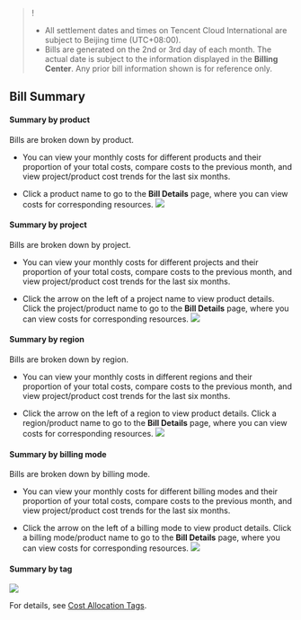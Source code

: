 >! 
> - All settlement dates and times on Tencent Cloud International are subject to Beijing time (UTC+08:00).
> - Bills are generated on the 2nd or 3rd day of each month. The actual date is subject to the information displayed in the **Billing Center**. Any prior bill information shown is for reference only.

## Bill Summary

#### Summary by product
Bills are broken down by product.

- You can view your monthly costs for different products and their proportion of your total costs, compare costs to the previous month, and view project/product cost trends for the last six months.

- Click a product name to go to the **Bill Details** page, where you can view costs for corresponding resources.
![](https://main.qcloudimg.com/raw/3539659bfe9d7fb28ee7efa18e281181.png)

#### Summary by project
Bills are broken down by project.

- You can view your monthly costs for different projects and their proportion of your total costs, compare costs to the previous month, and view project/product cost trends for the last six months.

- Click the arrow on the left of a project name to view product details. Click the project/product name to go to the **Bill Details** page, where you can view costs for corresponding resources.
![](https://main.qcloudimg.com/raw/5328d895c2261259ece6b6840785a050.png)

#### Summary by region
Bills are broken down by region.

- You can view your monthly costs in different regions and their proportion of your total costs, compare costs to the previous month, and view project/product cost trends for the last six months.

- Click the arrow on the left of a region to view product details. Click a region/product name to go to the **Bill Details** page, where you can view costs for corresponding resources.
![](https://main.qcloudimg.com/raw/38b1a9087b2d8bee518cac74c9f772b1.png)


#### Summary by billing mode
Bills are broken down by billing mode.

- You can view your monthly costs for different billing modes and their proportion of your total costs, compare costs to the previous month, and view project/product cost trends for the last six months.

- Click the arrow on the left of a billing mode to view product details. Click a billing mode/product name to go to the **Bill Details** page, where you can view costs for corresponding resources.
![](https://main.qcloudimg.com/raw/1dbada157b2af2d02293474be58f4e54.png)

#### Summary by tag

![](https://main.qcloudimg.com/raw/5792ce5c4efec516baa2bd6e01e987f4.png)

For details, see [Cost Allocation Tags](https://intl.cloud.tencent.com/document/product/555/32276).
